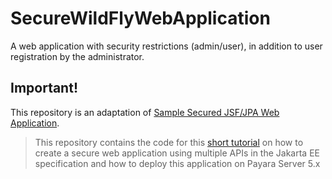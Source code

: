 # SecureWildFlyWebApplication
A web application with security restrictions (admin/user), in addition to user registration by the administrator.

## Important!
This repository is an adaptation of [Sample Secured JSF/JPA Web Application](https://github.com/fturizo/SecureWebApplication).
> This repository contains the code for this [short tutorial](https://www.youtube.com/watch?v=odJIoyFeAbk) on how to create a secure web application using multiple APIs in the Jakarta EE specification and how to deploy this application on Payara Server 5.x
